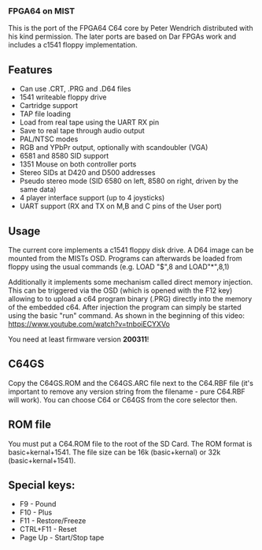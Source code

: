 ### FPGA64 on MIST

This is the port of the FPGA64 C64 core by Peter Wendrich distributed with
his kind permission. The later ports are based on Dar FPGAs work and includes
a c1541 floppy implementation.

## Features

- Can use .CRT, .PRG and .D64 files
- 1541 writeable floppy drive
- Cartridge support
- TAP file loading
- Load from real tape using the UART RX pin
- Save to real tape through audio output
- PAL/NTSC modes
- RGB and YPbPr output, optionally with scandoubler (VGA)
- 6581 and 8580 SID support
- 1351 Mouse on both controller ports
- Stereo SIDs at D420 and D500 addresses
- Pseudo stereo mode (SID 6580 on left, 8580 on right, driven by the same data)
- 4 player interface support (up to 4 joysticks)
- UART support (RX and TX on M,B and C pins of the User port)

## Usage

The current core implements a c1541 floppy disk drive. A D64 image can
be mounted from the MISTs OSD. Programs can afterwards be loaded from
floppy using the usual commands (e.g. LOAD "$",8 and LOAD"*",8,1)

Additionally it implements some mechanism called direct memory injection.
This can be triggered via the OSD (which is opened with the F12 key)
allowing to to upload a c64 program binary (.PRG) directly into the
memory of the embedded c64. After injection the program can simply be
started using the basic "run" command. As shown in the beginning of this
video: https://www.youtube.com/watch?v=tnboiECYXVo

You need at least firmware version **200311**!

## C64GS

Copy the C64GS.ROM and the C64GS.ARC file next to the C64.RBF file
(it's important to remove any version string from the filename - pure
C64.RBF will work). You can choose C64 or C64GS from the core selector then.

## ROM file

You must put a C64.ROM file to the root of the SD Card. The ROM format is
basic+kernal+1541. The file size can be 16k (basic+kernal)
or 32k (basic+kernal+1541).

## Special keys:

- F9  - Pound
- F10 - Plus
- F11 - Restore/Freeze
- CTRL+F11 - Reset
- Page Up - Start/Stop tape
